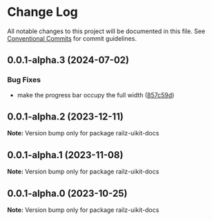 # Change Log

All notable changes to this project will be documented in this file.
See [Conventional Commits](https://conventionalcommits.org) for commit guidelines.

## 0.0.1-alpha.3 (2024-07-02)


### Bug Fixes

* make the progress bar occupy the full width ([857c59d](https://github.com/railz-ai/railz-uikit/commit/857c59d76c433131512d9a9ddf70bfaf20ec94f9))





## 0.0.1-alpha.2 (2023-12-11)

**Note:** Version bump only for package railz-uikit-docs





## 0.0.1-alpha.1 (2023-11-08)

**Note:** Version bump only for package railz-uikit-docs





## 0.0.1-alpha.0 (2023-10-25)

**Note:** Version bump only for package railz-uikit-docs
